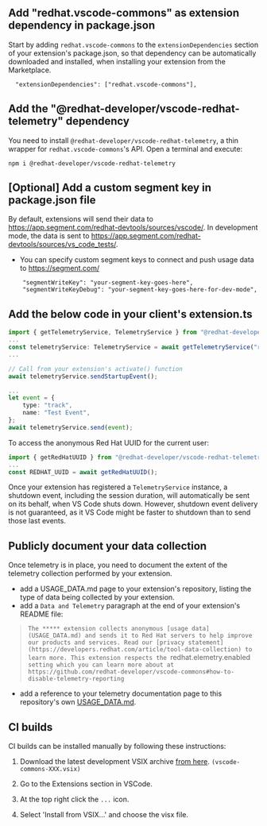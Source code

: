 ## Add "redhat.vscode-commons" as extension dependency in package.json

Start by adding `redhat.vscode-commons` to the `extensionDependencies` section of your extension's package.json, so that dependency can be automatically downloaded and installed, when installing your extension from the Marketplace.

```
  "extensionDependencies": ["redhat.vscode-commons"],
```

## Add the "@redhat-developer/vscode-redhat-telemetry" dependency

You need to install `@redhat-developer/vscode-redhat-telemetry`, a thin wrapper for `redhat.vscode-commons`'s API. Open a terminal and execute:

```
npm i @redhat-developer/vscode-redhat-telemetry
```


## [Optional] Add a custom segment key in package.json file
By default, extensions will send their data to https://app.segment.com/redhat-devtools/sources/vscode/. In development mode, the data is sent to https://app.segment.com/redhat-devtools/sources/vs_code_tests/.

- You can specify custom segment keys to connect and push usage data to https://segment.com/

```
    "segmentWriteKey": "your-segment-key-goes-here",
    "segmentWriteKeyDebug": "your-segment-key-goes-here-for-dev-mode",
```

## Add the below code in your client's extension.ts

```typescript
import { getTelemetryService, TelemetryService } from "@redhat-developer/vscode-redhat-telemetry";
...
const telemetryService: TelemetryService = await getTelemetryService("redhat.your-extension-id")
...

// Call from your extension's activate() function
await telemetryService.sendStartupEvent(); 

...
let event = {
    type: "track",
    name: "Test Event",
};
await telemetryService.send(event);
```

To access the anonymous Red Hat UUID for the current user:
```typescript
import { getRedHatUUID } from "@redhat-developer/vscode-redhat-telemetry";
...
const REDHAT_UUID = await getRedHatUUID();
```

Once your extension has registered a `TelemetryService` instance, a shutdown event, including the session duration, will automatically be sent on its behalf, when VS Code shuts down. However, shutdown event delivery is not guaranteed, as it VS Code might be faster to shutdown than to send those last events.


## Publicly document your data collection

Once telemetry is in place, you need to document the extent of the telemetry collection performed by your extension.
* add a USAGE_DATA.md page to your extension's repository, listing the type of data being collected by your extension.
* add a `Data and Telemetry` paragraph at the end of your extension's README file:
> `The ***** extension collects anonymous [usage data](USAGE_DATA.md) and sends it to Red Hat servers to help improve our products and services. Read our [privacy statement](https://developers.redhat.com/article/tool-data-collection) to learn more. This extension respects the `redhat.elemetry.enabled` setting which you can learn more about at https://github.com/redhat-developer/vscode-commons#how-to-disable-telemetry-reporting`

* add a reference to your telemetry documentation page to this repository's own [USAGE_DATA.md](https://github.com/redhat-developer/vscode-commons/blob/master/USAGE_DATA.md#other-extensions).



## CI builds
CI builds can be installed manually by following these instructions:

  1) Download the latest development VSIX archive [from here](https://download.jboss.org/jbosstools/snapshots/vscode-commons//?C=M;O=D). `(vscode-commons-XXX.vsix)`

  2) Go to the Extensions section in VSCode.

  3) At the top right click the `...` icon.

  4) Select 'Install from VSIX...' and choose the visx file.
